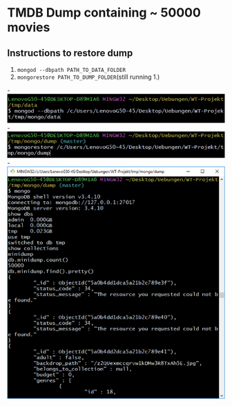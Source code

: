 # TMDB Dump containing ~ 50000 movies

## Instructions to restore dump
1. `mongod --dbpath PATH_TO_DATA_FOLDER`
2. `mongorestore PATH_TO_DUMP_FOLDER`(still running 1.)

-![title_image](Step1.PNG)
-![title_image](Step2.PNG)
-![title_image](example.PNG)